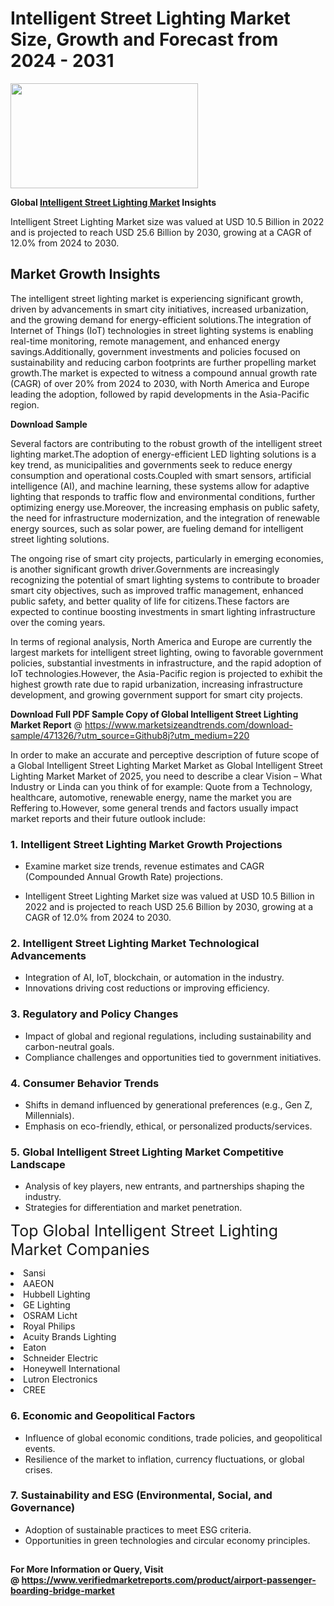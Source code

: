 <H1>Intelligent Street Lighting Market Size, Growth and Forecast from 2024 - 2031</H1><img class="aligncenter size-medium wp-image-584254" src="https://thirdeyenews.in/wp-content/uploads/2024/09/Global-Market-Research-300x168.jpeg" alt="" width="300" height="168" /><p><strong>Global&nbsp;<a href="https://www.marketsizeandtrends.com/download-sample/471326/?utm_source=Github8j?utm_medium=220">Intelligent Street Lighting Market</a> Insights</strong></p><p>Intelligent Street Lighting Market size was valued at USD 10.5 Billion in 2022 and is projected to reach USD 25.6 Billion by 2030, growing at a CAGR of 12.0% from 2024 to 2030.</p><p><h2>Market Growth Insights</h2> <p>The intelligent street lighting market is experiencing significant growth, driven by advancements in smart city initiatives, increased urbanization, and the growing demand for energy-efficient solutions.The integration of Internet of Things (IoT) technologies in street lighting systems is enabling real-time monitoring, remote management, and enhanced energy savings.Additionally, government investments and policies focused on sustainability and reducing carbon footprints are further propelling market growth.The market is expected to witness a compound annual growth rate (CAGR) of over 20% from 2024 to 2030, with North America and Europe leading the adoption, followed by rapid developments in the Asia-Pacific region.</p> <p><strong>Download Sample</strong></p> <p>Several factors are contributing to the robust growth of the intelligent street lighting market.The adoption of energy-efficient LED lighting solutions is a key trend, as municipalities and governments seek to reduce energy consumption and operational costs.Coupled with smart sensors, artificial intelligence (AI), and machine learning, these systems allow for adaptive lighting that responds to traffic flow and environmental conditions, further optimizing energy use.Moreover, the increasing emphasis on public safety, the need for infrastructure modernization, and the integration of renewable energy sources, such as solar power, are fueling demand for intelligent street lighting solutions.</p> <p>The ongoing rise of smart city projects, particularly in emerging economies, is another significant growth driver.Governments are increasingly recognizing the potential of smart lighting systems to contribute to broader smart city objectives, such as improved traffic management, enhanced public safety, and better quality of life for citizens.These factors are expected to continue boosting investments in smart lighting infrastructure over the coming years.</p> <p>In terms of regional analysis, North America and Europe are currently the largest markets for intelligent street lighting, owing to favorable government policies, substantial investments in infrastructure, and the rapid adoption of IoT technologies.However, the Asia-Pacific region is projected to exhibit the highest growth rate due to rapid urbanization, increasing infrastructure development, and growing government support for smart city projects.</p> <p><span class=""><strong>Download Full PDF Sample Copy of Global Intelligent Street Lighting Market Report</strong> @ <a href="https://www.marketsizeandtrends.com/download-sample/471326/?utm_source=Github8j?utm_medium=220" target="_blank">https://www.marketsizeandtrends.com/download-sample/471326/?utm_source=Github8j?utm_medium=220</a></span></p><p>In order to make an accurate and perceptive description of future scope of a Global&nbsp;Intelligent Street Lighting Market Market as Global&nbsp;Intelligent Street Lighting Market Market of 2025, you need to describe a clear Vision &ndash; What Industry or Linda can you think of for example: Quote from a Technology, healthcare, automotive, renewable energy, name the market you are Reffering to.However, some general trends and factors usually impact market reports and their future outlook include:</p><h3>1.&nbsp;<strong>Intelligent Street Lighting Market Growth Projections</strong></h3><ul><li>Examine market size trends, revenue estimates and CAGR (Compounded Annual Growth Rate) projections.</li><li><p>Intelligent Street Lighting Market size was valued at USD 10.5 Billion in 2022 and is projected to reach USD 25.6 Billion by 2030, growing at a CAGR of 12.0% from 2024 to 2030.</p></li></ul><h3>2.&nbsp;<strong>Intelligent Street Lighting Market Technological Advancements</strong></h3><ul><li>Integration of AI, IoT, blockchain, or automation in the industry.</li><li>Innovations driving cost reductions or improving efficiency.</li></ul><h3>3.&nbsp;<strong>Regulatory and Policy Changes</strong></h3><ul><li>Impact of global and regional regulations, including sustainability and carbon-neutral goals.</li><li>Compliance challenges and opportunities tied to government initiatives.</li></ul><h3>4.&nbsp;<strong>Consumer Behavior Trends</strong></h3><ul><li>Shifts in demand influenced by generational preferences (e.g., Gen Z, Millennials).</li><li>Emphasis on eco-friendly, ethical, or personalized products/services.</li></ul><h3>5.&nbsp;<strong>Global Intelligent Street Lighting Market Competitive Landscape</strong></h3><ul><li>Analysis of key players, new entrants, and partnerships shaping the industry.</li><li>Strategies for differentiation and market penetration.</li></ul><p data-pm-slice="1 1 []"><span style="color: inherit; font-family: inherit; font-size: 25px;">Top Global Intelligent Street Lighting Market Companies</span></p><div class="" data-test-id=""><p><li>Sansi</li><li> AAEON</li><li> Hubbell Lighting</li><li> GE Lighting</li><li> OSRAM Licht</li><li> Royal Philips</li><li> Acuity Brands Lighting</li><li> Eaton</li><li> Schneider Electric</li><li> Honeywell International</li><li> Lutron Electronics</li><li> CREE</li></p></div><h3>6.&nbsp;<strong>Economic and Geopolitical Factors</strong></h3><ul><li>Influence of global economic conditions, trade policies, and geopolitical events.</li><li>Resilience of the market to inflation, currency fluctuations, or global crises.</li></ul><h3>7.&nbsp;<strong>Sustainability and ESG (Environmental, Social, and Governance)</strong></h3><ul><li>Adoption of sustainable practices to meet ESG criteria.</li><li>Opportunities in green technologies and circular economy principles.</li></ul><h2><strong style="font-size: 14px;">For More Information or Query, Visit @&nbsp;</strong><a style="background-color: #ffffff; font-size: 14px;" href="https://www.marketsizeandtrends.com/report/intelligent-street-lighting-market/" target="_blank">https://www.verifiedmarketreports.com/product/airport-passenger-boarding-bridge-market</a></h2>
